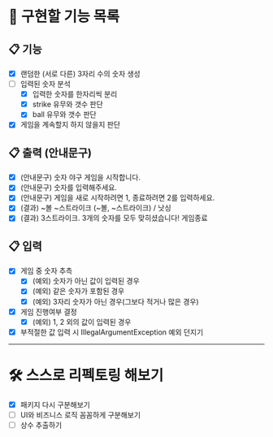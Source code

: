 # 🚀 구현할 기능 목록
## 📋 기능
- [X] 랜덤한 (서로 다른) 3자리 수의 숫자 생성
- [ ] 입력된 숫자 분석
    - [x] 입력한 숫자를 한자리씩 분리
    - [x] strike 유무와 갯수 판단
    - [x] ball 유무와 갯수 판단
- [x] 게임을 계속할지 하지 않을지 판단

## 📋 출력 (안내문구)
- [x] (안내문구) 숫자 야구 게임을 시작합니다.
- [x] (안내문구) 숫자를 입력해주세요.
- [x] (안내문구) 게임을 새로 시작하려면 1, 종료하려면 2를 입력하세요.
- [x] (결과) ~볼 ~스트라이크 (~볼, ~스트라이크) / 낫싱
- [x] (결과) 3스트라이크. 3개의 숫자를 모두 맞히셨습니다! 게임종료

## 📋 입력
- [x] 게임 중 숫자 추측
   - [x] (예외) 숫자가 아닌 값이 입력된 경우
   - [x] (예외) 같은 숫자가 포함된 경우
   - [x] (예외) 3자리 숫자가 아닌 경우(그보다 적거나 많은 경우)
- [x] 게임 진행여부 결정
   - [x] (예외) 1, 2 외의 값이 입력된 경우
- [x] 부적절한 값 입력 시 IllegalArgumentException 예외 던지기

* * * 
# 🛠️ 스스로 리펙토링 해보기
- [x] 패키지 다시 구분해보기
- [ ] UI와 비즈니스 로직 꼼꼼하게 구분해보기
- [ ] 상수 추출하기

